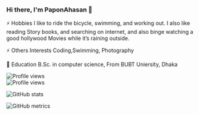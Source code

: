 ### Hi there, I'm PaponAhasan 👋

⚡ Hobbies
I like to ride the bicycle, swimming, and working out. I also like reading Story books, and searching on internet, and also binge watching a good hollywood Movies while it’s raining outside.

⚡ Others Interests
Coding,Swimming, Photography

💬 Education
B.Sc. in computer science, From BUBT Uniersity, Dhaka

![Profile views](https://gpvc.arturio.dev/PaponAhasan)  
![Profile views](https://paponahasan.medium.com/)

![GitHub stats](https://github-readme-stats.vercel.app/api?username=PaponAhasan&show_icons=true)

<!--
[![Top Langs](https://github-readme-stats.vercel.app/api/top-langs/?username=PaponAhasan)](https://github.com/anuraghazra/github-readme-stats)
-->
<!--
![GitHub streak stats](https://github-readme-streak-stats.herokuapp.com/?user=PaponAhasan)  
-->

![GitHub metrics](https://metrics.lecoq.io/PaponAhasan)  

<!--
**PaponAhasan/PaponAhasan** is a ✨ _special_ ✨ repository because its `README.md` (this file) appears on your GitHub profile.

Here are some ideas to get you started:

- 🔭 I’m currently working on ...
- 🌱 I’m currently learning ...
- 👯 I’m looking to collaborate on ...
- 🤔 I’m looking for help with ...
- 💬 Ask me about ...
- 📫 How to reach me: ...
- 😄 Pronouns: ...
- ⚡ Fun fact: ...
-->
